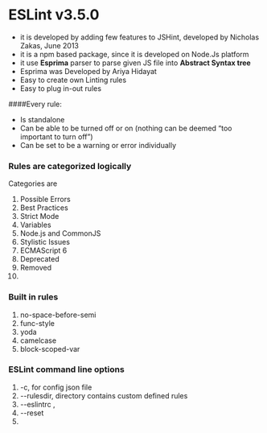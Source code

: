 # ESLint v3.5.0

* it is developed by adding few features to JSHint, developed by Nicholas Zakas, June 2013
* it is a npm based package, since it is developed on Node.Js platform
* it use **Esprima** parser to parse given  JS file into **Abstract Syntax tree**
* Esprima was Developed by Ariya Hidayat
* Easy to create own Linting rules
* Easy to plug in-out rules

####Every rule:

* Is standalone
* Can be able to be turned off or on (nothing can be deemed “too important to turn off”)
* Can be set to be a warning or error individually



### Rules are categorized logically
Categories are

1. Possible Errors
2. Best Practices
3. Strict Mode
4. Variables
5. Node.js and CommonJS
6. Stylistic Issues
7. ECMAScript 6
8. Deprecated
9. Removed
10. 



### Built in rules
1. no-space-before-semi
2. func-style
3. yoda
4. camelcase
5. block-scoped-var



### ESLint command line options
1. -c, for config json file
2. --rulesdir, directory contains custom defined rules
3. --eslintrc , 
4. --reset
5.  